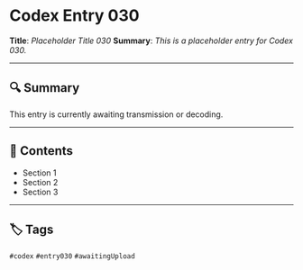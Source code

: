 # Codex Entry 030

**Title**: *Placeholder Title 030*
**Summary**: _This is a placeholder entry for Codex 030._

---

## 🔍 Summary

This entry is currently awaiting transmission or decoding.

---

## 🧠 Contents

- Section 1
- Section 2
- Section 3

---

## 🏷️ Tags

`#codex` `#entry030` `#awaitingUpload`

